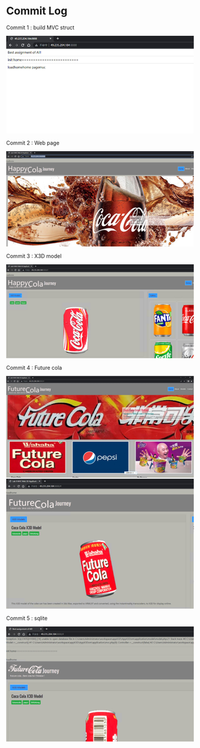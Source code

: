 # Commit Log

Commit 1 : build MVC struct 

![commit 1](doc/commit_1.jpg)

Commit 2 : Web page 

![commit2](doc/commit_2.jpg)

Commit 3 : X3D model 

![commit3](doc/commit_3.jpg)

Commit 4 : Future cola

![commit4.1](doc/commit_4.1.jpg)
![commit4.2](doc/commit_4.2.jpg)

Commit 5 : sqlite

![commit5](doc/commit_5.jpg)